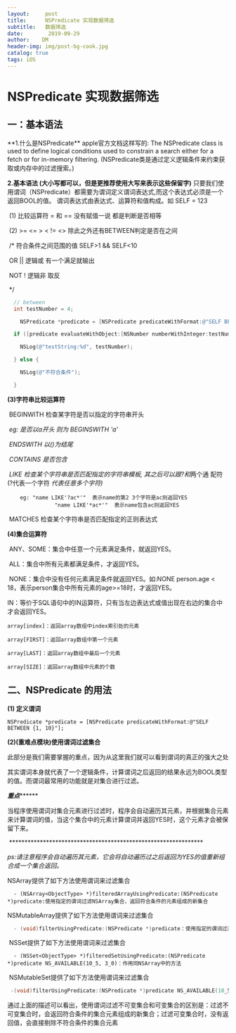 ```yaml
---
layout:     post
title:     	NSPredicate 实现数据筛选	
subtitle:   数据筛选
date:        2019-09-29
author:    DM
header-img: img/post-bg-cook.jpg
catalog: true
tags: iOS
---
```


<h1> NSPredicate 实现数据筛选 </h1>

<h2>一：基本语法</h2>
**1.什么是NSPredicate**
     apple官方文档这样写的: The NSPredicate class is used to define logical conditions used to constrain a search either for a fetch or for in-memory filtering.
     (NSPredicate类是通过定义逻辑条件来约束获取或内存中的过滤搜索。)

**2.基本语法  (大小写都可以，但是更推荐使用大写来表示这些保留字)**
 只要我们使用谓词（NSPredicate）都需要为谓词定义谓词表达式,而这个表达式必须是一个返回BOOL的值。
 谓词表达式由表达式、运算符和值构成。如 SELF = 123

​        (1) 比较运算符  = 和 == 没有赋值一说 都是判断是否相等

​        (2) >=  <=  > < != <> 除此之外还有BETWEEN判定是否在之间



​    /*  符合条件之间范围的值  SELF>1  && SELF<10

​        OR  ||  逻辑或 有一个满足就输出

​        NOT !   逻辑非 取反

​     */

```objective-c
  // between
  int testNumber = 4;

	NSPredicate *predicate = [NSPredicate predicateWithFormat:@"SELF BETWEEN {1, 10}"];

  if ([predicate evaluateWithObject:[NSNumber numberWithInteger:testNumber]]) {

    NSLog(@"testString:%d", testNumber);

  } else {

    NSLog(@"不符合条件");

  } 
```

**(3)字符串比较运算符**

​        BEGINWITH 检查某字符是否以指定的字符串开头  

​		*eg: 是否以a开头  则为 BEGINSWITH 'a'*

​        *ENDSWITH  以()为结尾*

​        *CONTAINS  是否包含*

​        *LIKE      检查某个字符串是否匹配指定的字符串模板,  其之后可以跟?和*两个通       配符   (?代表一个字符 *代表任意多个字符)*
```objc
 	eg: "name LIKE'?ac*'"  表示name的第2 3个字符是ac则返回YES
               "name LIKE'*ac*'"  表示name包含ac则返回YES
```



​        MATCHES   检查某个字符串是否匹配指定的正则表达式

**(4)集合运算符**

​     ANY、SOME：集合中任意一个元素满足条件，就返回YES。

​     ALL：集合中所有元素都满足条件，才返回YES。

​     NONE：集合中没有任何元素满足条件就返回YES。如:NONE person.age < 18，表示person集合中所有元素的age>=18时，才返回YES。

​     IN：等价于SQL语句中的IN运算符，只有当左边表达式或值出现在右边的集合中才会返回YES。


 	array[index]：返回array数组中index索引处的元素
	
	array[FIRST]：返回array数组中第一个元素
	
	array[LAST]：返回array数组中最后一个元素
	
	array[SIZE]：返回array数组中元素的个数
	

<h2> 二、NSPredicate 的用法</h2>

**(1) 定义谓词**

	NSPredicate *predicate = [NSPredicate predicateWithFormat:@"SELF BETWEEN {1, 10}"];
  
**(2)(重难点模块)使用谓词过滤集合**

​        此部分是我们需要掌握的重点，因为从这里我们就可以看到谓词的真正的强大之处

​        其实谓词本身就代表了一个逻辑条件，计算谓词之后返回的结果永远为BOOL类型的值。而谓词最常用的功能就是对集合进行过滤。

​     ***************************重点*********************************

​ 
当程序使用谓词对集合元素进行过滤时，程序会自动遍历其元素，并根据集合元素来计算谓词的值，当这个集合中的元素计算谓词并返回YES时，这个元素才会被保留下来。

​     ***************************************************************

​     *ps:请注意程序会自动遍历其元素，它会将自动遍历过之后返回为YES的值重新组合成一个集合返回。*



NSArray提供了如下方法使用谓词来过滤集合

```objc
  - (NSArray<ObjectType> *)filteredArrayUsingPredicate:(NSPredicate *)predicate:使用指定的谓词过滤NSArray集合，返回符合条件的元素组成的新集合
```

 NSMutableArray提供了如下方法使用谓词来过滤集合

```objective-c
  - (void)filterUsingPredicate:(NSPredicate *)predicate：使用指定的谓词过滤NSMutableArray，剔除集合中不符合条件的元素
```

​    NSSet提供了如下方法使用谓词来过滤集合

```objc
  - (NSSet<ObjectType> *)filteredSetUsingPredicate:(NSPredicate *)predicate NS_AVAILABLE(10_5, 3_0)：作用同NSArray中的方法
```

​    NSMutableSet提供了如下方法使用谓词来过滤集合

   ```objective-c
	-(void)filterUsingPredicate:(NSPredicate *)predicate NS_AVAILABLE(10_5, 3_0)：作用同NSMutableArray中的方法。
   ```



通过上面的描述可以看出，使用谓词过滤不可变集合和可变集合的区别是：过滤不可变集合时，会返回符合条件的集合元素组成的新集合；过滤可变集合时，没有返回值，会直接剔除不符合条件的集合元素
